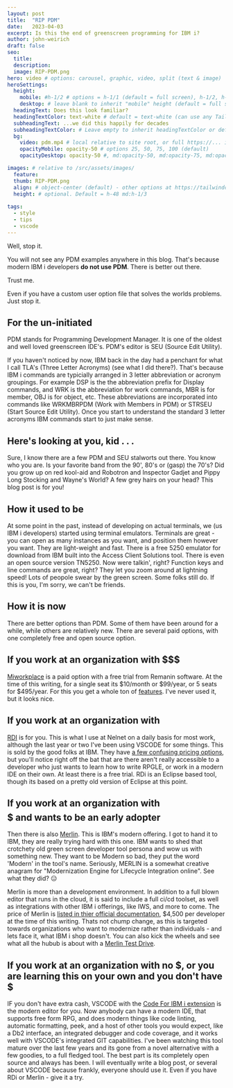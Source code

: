 ```yaml
---
layout: post
title:  "RIP PDM"
date:   2023-04-03
excerpt: Is this the end of greenscreen programming for IBM i?
author: john-weirich
draft: false
seo:
  title:
  description:
  image: RIP-PDM.png
hero: video # options: carousel, graphic, video, split (text & image)
heroSettings:
  height:
    mobile: #h-1/2 # options = h-1/1 (default = full screen), h-1/2, h-1/3, h-3/4, h-9/10, h-48 (12rem, 192px), h-56 (14rem, 224px), h-64 (16rem, 256px)
    desktop: # leave blank to inherit "mobile" height (default = full screen)
  headingText: Does this look familiar?
  headingTextColor: text-white # default = text-white (can use any TailwindCSS text-[color]-[xxx])
  subheadingText: ...we did this happily for decades
  subheadingTextColor: # Leave empty to inherit headingTextColor or default (text-white) or use any text-[color]-[xxx]
  bg:
    video: pdm.mp4 # local relative to site root, or full https://... if remote?
    opacityMobile: opacity-50 # options 25, 50, 75, 100 (default)
    opacityDesktop: opacity-50 #, md:opacity-50, md:opacity-75, md:opacity-100 (default)

images: # relative to /src/assets/images/
  feature:
  thumb: RIP-PDM.png
  align: # object-center (default) - other options at https://tailwindcss.com/docs/object-position
  height: # optional. Default = h-48 md:h-1/3
  
tags:
  - style
  - tips
  - vscode
---
```


Well, stop it.

You will not see any PDM examples anywhere in this blog.  That's because modern IBM i developers **do not use PDM**.  There is better out there.

Trust me.

Even if you have a custom user option file that solves the worlds problems.  Just stop it.

## For the un-initiated

PDM stands for Programming Development Manager.  It is one of the oldest and well loved greenscreen IDE's.  PDM's editor is SEU (Source Edit Utility).  

If you haven't noticed by now, IBM back in the day had a penchant for what I call TLA's (Three Letter Acronyms) (see what I did there?).  That's because IBM i commands are typicially arranged in 3 letter abbreviation or acronym groupings.  For example DSP is the the abbreviation prefix for Display commands, and WRK is the abbreviation for work commands, MBR is for member, OBJ is for object, etc.  These abbreviations are incorporated into commands like WRKMBRPDM (Work with Members in PDM) or STRSEU (Start Source Edit Utility). Once you start to understand the standard 3 letter acronyms IBM commands start to just make sense.

## Here's looking at you, kid . . .

Sure, I know there are a few PDM and SEU stalworts out there.  You know who you are.  Is your favorite band from the 90', 80's or (gasp) the 70's?  Did you grow up on red kool-aid and Robotron and Inspector Gadjet and Pippy Long Stocking and Wayne's World?  A few grey hairs on your head?  This blog post is for you!

## How it used to be

At some point in the past, instead of developing on actual terminals, we (us IBM i developers) started using terminal emulators.  Terminals are great - you can open as many instances as you want, and position them however you want.  They are light-weight and fast.  There is a free 5250 emulator for download from IBM built into the Access Client Solutions tool.  There is even an open source version TN5250.  Now were talkin', right?  Function keys and line commands are great, right?  They let you zoom around at lightning speed!  Lots of peopole swear by the green screen.  Some folks still do.  If this is you, I'm sorry, we can't be friends.

## How it is now

There are better options than PDM.  Some of them have been around for a while, while others are relatively new.  There are several paid options, with one completely free and open source option.

## If you work at an organization with $$$

[Miworkplace](https://reg.miworkplace.com/buy/) is a paid option with a free trial from Remanin software.  At the time of this writing, for a single seat its $10/month or $99/year, or 5 seats for $495/year.  For this you get a whole ton of [features](https://miworkplace.com/index.php?content=features).  I've never used it, but it looks nice.

## If you work at an organization with $$$$

[RDI](https://www.ibm.com/products/rational-developer-for-i) is for you.  This is what I use at Nelnet on a daily basis for most work, although the last year or two I've been using VSCODE for some things.  This is sold by the good folks at IBM.  They have [a few confusing pricing options](https://www.ibm.com/products/rational-developer-for-i/pricing), but you'll notice right off the bat that are there aren't  really accessible to a developer who just wants to learn how to write RPGLE, or work in a modern IDE on their own.  At least there is a free trial.  RDi is an Eclipse based tool, though its based on a pretty old version of Eclipse at this point.

## If you work at an organization with $$$$$ and wants to be an early adopter

Then there is also [Merlin](https://www.ibm.com/docs/en/merlin/1.0).  This is IBM's modern offering.  I got to hand it to IBM, they are really trying hard with this one.  IBM wants to shed that crotchety old green screen developer tool persona and wow us with something new.  They want to be Modern so bad, they put the word 'Modern' in the tool's name. Seriously, MERLIN is a somewhat creative anagram for "Modernization Engine for Lifecycle Integration online".  See what they did?  :expressionless:  

Merlin is more than a development environment.  In addition to a full blown editor that runs in the cloud, it is said to include a full ci/cd toolset, as well as integrations with other IBM i offerings, like IWS, and more to come.  The price of Merlin is [listed in thier official documentation](https://ibm.github.io/merlin-docs/#/./guides/overview/faq?id=how-is-merlin-priced), $4,500 per developer at the time of this writing. Thats not chump change, as this is targeted towards organizations who want to modernize rather than individuals - and lets face it, what IBM i shop doesn't.   You can also kick the wheels and see what all the hubub is about with a [Merlin Test Drive](https://ibm.github.io/merlin-docs/#/./guides/overview/sandbox). 

## If you work at an organization with no $, or you are learning this on your own and you don't have $

IF you don't have extra cash, VSCODE with the [Code For IBM i extension](https://marketplace.visualstudio.com/items?itemName=HalcyonTechLtd.code-for-ibmi) is the modern editor for you.  Now anybody can have a modern IDE, that supports free form RPG, and does modern things like code linting, automatic formatting, peek, and a host of other tools you would expect, like a Db2 interface, an integrated debugger and code coverage, and it works well with VSCODE's integrated GIT capabilities.  I've been watching this tool mature over the last few years and its gone from a novel alternative with a few goodies, to a full fledged tool.  The best part is its completely open source and always has been.  I will eventually write a blog post, or several about VSCODE because frankly, everyone should use it.  Even if you have RDi or Merlin - give it a try.  
